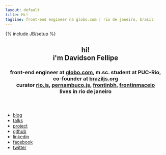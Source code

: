 ```yaml
---
layout: default
title: Hi!
tagline: front-end engineer na globo.com | rio de janeiro, brasil
---
```

{% include JB/setup %}
<header class="aboutme">
    <h2 class="name"><span class="hi">hi!</span><br>i'm Davidson Fellipe</h2>
    <h3 class="job">
                    front-end engineer at <a href="http://opensource.globo.com">globo.com</a>,
                    m.sc. student at PUC-Rio,
                    co-founder at <a href="braziljs.org">braziljs.org</a>
                    <br>
                    curator <a href="riojs.org">rio.js</a>,
                            <a href="pernambucojs.com">pernambuco.js</a>,
                            <a href="http://frontinbh.com.br">frontinbh</a>,
                            <a href="frontinmaceio.com.br">frontinmaceio</a>
                    <br>
                    lives in rio de janeiro
    </h3>
</header>

<ul class="button-list">
    <li class="button-list-item">
        <a href="{{ BASE_PATH }}blog/" class="button icon-rss">blog</a>
    </li>
    <li class="button-list-item">
        <a href="{{ BASE_PATH }}talks/" class="button icon-bullhorn">
            <span class="label">talks</span>
        </a>
    </li>
    <li class="button-list-item">
        <a href="{{ BASE_PATH }}projects/" class="button icon-bullhorn">
            <span class="label">project</span>
        </a>
    </li>
    <li class="button-list-item">
        <a href="https://github.com/davidsonfellipe" class="button icon-github">
            <span class="label">github</span>
        </a>
    </li>
    <li class="button-list-item">
        <a href="http://www.linkedin.com/in/fellipe" class="button icon-linkedin-sign">
            <span class="label">linkedin</span>
        </a>
    </li>
    <li class="button-list-item">
        <a href="https://www.facebook.com/fellipe" class="button icon-facebook-sign">
            <span class="label">facebook</span>
        </a>
    </li>
    <li class="button-list-item">
        <a href="https://twitter.com/davidsonfellipe" class="button icon-twitter-sign">
            <span class="label">twitter</span>
        </a>
    </li>
</ul>

<script type="text/javascript">
    var _gaq = _gaq || [];
    _gaq.push(['_setAccount', 'UA-2123552-1']);
    _gaq.push(['_trackPageview']);

    (function() {

        var ga = document.createElement('script');
        ga.src = ('https:' == document.location.protocol ? 'https://ssl' : 'http://www') + '.google-analytics.com/ga.js';

        ga.setAttribute('async', 'true');
        document.documentElement.firstChild.appendChild(ga);

    })();
</script>